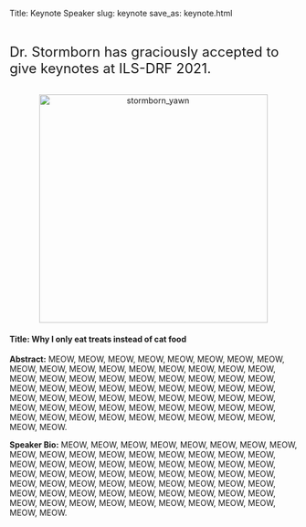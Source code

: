 Title: Keynote Speaker
slug: keynote
save_as: keynote.html

<br>


<font size="5">Dr. Stormborn has graciously accepted to give keynotes at ILS-DRF 2021.</font>

<br>

<div style="text-align: center;"><img alt="stormborn_yawn" src="{filename}/images/stormborn_yawn.png" width="400"></div>

#### **Title: Why I only eat treats instead of cat food**

**Abstract:** MEOW, MEOW, MEOW, MEOW, MEOW, MEOW, MEOW, MEOW, MEOW, MEOW, MEOW, MEOW, MEOW, MEOW, MEOW, MEOW, 
MEOW, MEOW, MEOW, MEOW, MEOW, MEOW, MEOW, MEOW, MEOW, MEOW, MEOW, MEOW, MEOW, MEOW, MEOW, MEOW, 
MEOW, MEOW, MEOW, MEOW, MEOW, MEOW, MEOW, MEOW, MEOW, MEOW, MEOW, MEOW, MEOW, MEOW, MEOW, MEOW, 
MEOW, MEOW, MEOW, MEOW, MEOW, MEOW, MEOW, MEOW, MEOW, MEOW, MEOW, MEOW, MEOW, MEOW, MEOW, MEOW.

**Speaker Bio:** MEOW, MEOW, MEOW, MEOW, MEOW, MEOW, MEOW, MEOW, MEOW, MEOW, MEOW, MEOW, MEOW, MEOW, MEOW, MEOW, 
MEOW, MEOW, MEOW, MEOW, MEOW, MEOW, MEOW, MEOW, MEOW, MEOW, MEOW, MEOW, MEOW, MEOW, MEOW, MEOW, 
MEOW, MEOW, MEOW, MEOW, MEOW, MEOW, MEOW, MEOW, MEOW, MEOW, MEOW, MEOW, MEOW, MEOW, MEOW, MEOW, 
MEOW, MEOW, MEOW, MEOW, MEOW, MEOW, MEOW, MEOW, MEOW, MEOW, MEOW, MEOW, MEOW, MEOW, MEOW, MEOW.




<br>
